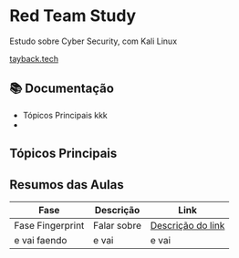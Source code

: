 # Red Team Study

Estudo sobre Cyber Security, com Kali Linux

[tayback.tech](https://tayback.tech)

## 📚 Documentação 

- Tópicos Principais
kkk
- 

## Tópicos Principais

## Resumos das Aulas

|Fase | Descrição | Link|
|-------|---------|------|
|Fase Fingerprint| Falar sobre |[Descrição do link ](link)|
|e vai faendo| e vai| e vai
